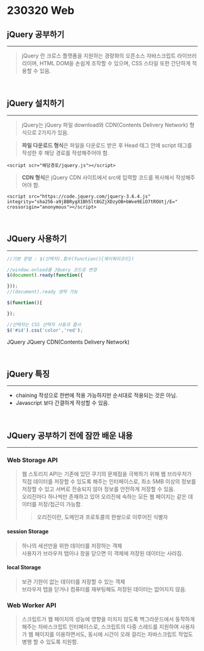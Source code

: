 # 230320 Web

## jQuery 공부하기
---
> jQuery 란 크로스 플랫폼을 지원하는 경량화의 오픈소스 자바스크립트 라이브러리이며, HTML DOM을 손쉽게 조작할 수 있으며, CSS 스타일 또한 간단하게 적용할 수 있음.  

<br>

## jQuery 설치하기
---
> jQuery는 jQuery 파일 download와 CDN(Contents Delivery Network) 형식으로 2가지가 있음.  

><b>파일 다운로드 형식</b>은 파일을 다운로드 받은 후 Head 태그 안에 script 태그를 작성한 후 해당 경로를 작성해주어야 함.
```
<script scr="해당경로/jquery.js"></script>
```
> <b>CDN 형식</b>은 jQuery CDN 사이트에서 src에 입력할 코드를 복사해서 작성해주어야 함.
```
<script src="https://code.jquery.com/jquery-3.6.4.js" integrity="sha256-a9jBBRygX1Bh5lt8GZjXDzyOB+bWve9EiO7tROUtj/E=" crossorigin="anonymous"></script>
```

<br>

## JQuery 사용하기
---
```javascript
//기본 문법 : $(선택자).함수(function(){제이쿼리코드})

//window.onload를 JQuery 코드로 변경
$(document).ready(function({

}));
//(document).ready 생략 가능

$(function(){

});

//선택자는 CSS 선택자 사용과 흡사
$('#id').css('color','red');
```

JQuery
JQuery CDN(Contents Delivery Network)

<br>

## jQuery 특징
---
- chaining 작성으로 한번에 적용 가능하지만 순서대로 적용되는 것은 아님.
- Javascript 보다 간결하게 작성할 수 있음.

<br>



## JQuery 공부하기 전에 잠깐 배운 내용
---
### Web Storage API
>웹 스토리지 API는 기존에 있던 쿠기의 문제점을 극복하기 위해 웹 브라우저가 직접 데이터를 저장할 수 있도록 해주는 인터페이스로, 최소 5MB 이상의 정보를 저장할 수 있고 서버로 전송되지 않아 정보를 안전하게 저장할 수 있음.  
오리진마다 하나씩만 존재하고 있어 오리진에 속하는 모든 웹 페이지는 같은 데이터를 저장/접근이 가능함.
>> 오리진이란, 도메인과 프로토콜의 한쌍으로 이루어진 식별자

#### session Storage
> 하나의 세션만을 위한 데이터를 저장하는 객체  
사용자가 브라우저 탭이나 창을 닫으면 이 객체에 저장된 데이터는 사라짐.
#### local Storage
> 보관 기한이 없는 데이터를 저장할 수 있는 객체  
브라우저 탭을 닫거나 컴퓨터를 재부팅해도 저장된 데이터는 없어지지 않음.

### Web Worker API
> 스크립트가 웹 페이지의 성능에 영향을 미치지 않도록 백그라운드에서 동작하게 해주는 자바스크립트 인터페이스로, 스크립트의 다중 스레드를 지원하여 사용자가 웹 페이지를 이용하면서도, 동시에 시간이 오래 걸리는 자바스크립트 작업도 병행 할 수 있도록 지원함.